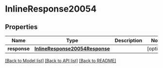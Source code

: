 # InlineResponse20054

## Properties
Name | Type | Description | Notes
------------ | ------------- | ------------- | -------------
**response** | [**InlineResponse20054Response**](InlineResponse20054Response.md) |  | [optional] 

[[Back to Model list]](../README.md#documentation-for-models) [[Back to API list]](../README.md#documentation-for-api-endpoints) [[Back to README]](../README.md)


